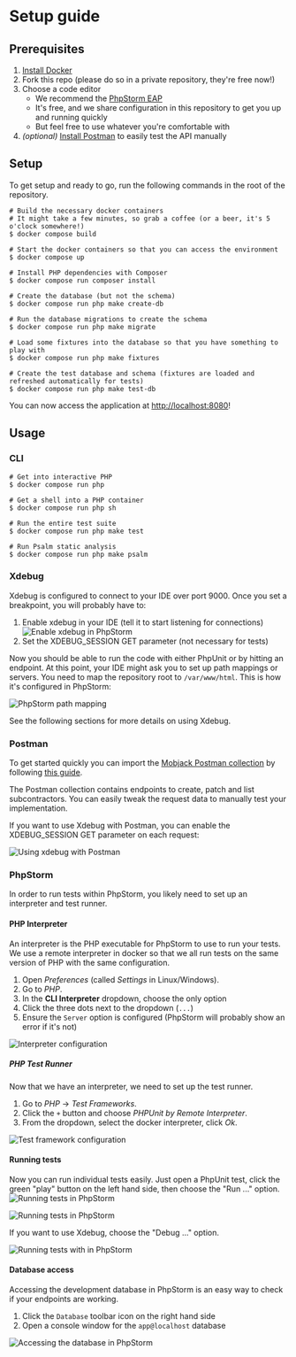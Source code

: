# Setup guide

## Prerequisites

1. [Install Docker](https://docs.docker.com/engine/install/)
2. Fork this repo (please do so in a private repository, they're free now!)
3. Choose a code editor 
   - We recommend the [PhpStorm EAP](https://www.jetbrains.com/phpstorm/nextversion/)
   - It's free, and we share configuration in this repository to get you up and running quickly
   - But feel free to use whatever you're comfortable with
4. _(optional)_ [Install Postman](https://learning.postman.com/docs/getting-started/installation-and-updates/) to easily test the API manually

## Setup

To get setup and ready to go, run the following commands in the root of the repository.

```shell
# Build the necessary docker containers
# It might take a few minutes, so grab a coffee (or a beer, it's 5 o'clock somewhere!)
$ docker compose build

# Start the docker containers so that you can access the environment
$ docker compose up

# Install PHP dependencies with Composer
$ docker compose run composer install

# Create the database (but not the schema)
$ docker compose run php make create-db

# Run the database migrations to create the schema
$ docker compose run php make migrate

# Load some fixtures into the database so that you have something to play with
$ docker compose run php make fixtures

# Create the test database and schema (fixtures are loaded and refreshed automatically for tests)
$ docker compose run php make test-db
```

You can now access the application at <http://localhost:8080>!

## Usage

### CLI

```shell
# Get into interactive PHP
$ docker compose run php

# Get a shell into a PHP container
$ docker compose run php sh

# Run the entire test suite
$ docker compose run php make test

# Run Psalm static analysis
$ docker compose run php make psalm
```

### Xdebug

Xdebug is configured to connect to your IDE over port 9000. Once you set a breakpoint, you will probably have to:
1. Enable xdebug in your IDE (tell it to start listening for connections)
   ![Enable xdebug in PhpStorm](/resources/phpstorm-listen-xdebug.png)
2. Set the XDEBUG_SESSION GET parameter (not necessary for tests)

Now you should be able to run the code with either PhpUnit or by hitting an endpoint. At this point, your IDE might 
ask you to set up path mappings or servers. You need to map the repository root to `/var/www/html`. This is how it's
configured in PhpStorm:

![PhpStorm path mapping](/resources/phpstorm-path-mapping.png)

See the following sections for more details on using Xdebug.

### Postman

To get started quickly you can import the [Mobjack Postman collection](/resources/postman.json) by following
[this guide](https://learning.postman.com/docs/getting-started/importing-and-exporting-data/).

The Postman collection contains endpoints to create, patch and list subcontractors. You can easily tweak the request
data to manually test your implementation.

If you want to use Xdebug with Postman, you can enable the XDEBUG_SESSION GET parameter on each request:

![Using xdebug with Postman](/resources/postman-xdebug.png)

### PhpStorm

In order to run tests within PhpStorm, you likely need to set up an interpreter and test runner.

#### PHP Interpreter

An interpreter is the PHP executable for PhpStorm to use to run your tests. We use a remote interpreter in docker
so that we all run tests on the same version of PHP with the same configuration.

1. Open *Preferences* (called *Settings* in Linux/Windows).
2. Go to *PHP*.
3. In the **CLI Interpreter** dropdown, choose the only option
4. Click the three dots next to the dropdown (`...`)
5. Ensure the `Server` option is configured (PhpStorm will probably show an error if it's not)

![Interpreter configuration](/resources/phpstorm-interpreter.png)

##### PHP Test Runner

Now that we have an interpreter, we need to set up the test runner.

1. Go to *PHP* -> *Test Frameworks*.
2. Click the `+` button and choose *PHPUnit by Remote Interpreter*.
3. From the dropdown, select the docker interpreter, click *Ok*.

![Test framework configuration](/resources/phpstorm-test-framework.png)

#### Running tests

Now you can run individual tests easily. Just open a PhpUnit test, click the green "play" button on the left
hand side, then choose the "Run ..." option.
![Running tests in PhpStorm](/resources/phpstorm-tests.png)

![Running tests in PhpStorm](/resources/phpstorm-run-test.png)

If you want to use Xdebug, choose the "Debug ..." option.

![Running tests with in PhpStorm](/resources/phpstorm-debug-test.png)

#### Database access

Accessing the development database in PhpStorm is an easy way to check if your endpoints are working. 

1. Click the `Database` toolbar icon on the right hand side
2. Open a console window for the `app@localhost` database

![Accessing the database in PhpStorm](/resources/phpstorm-database.png)
